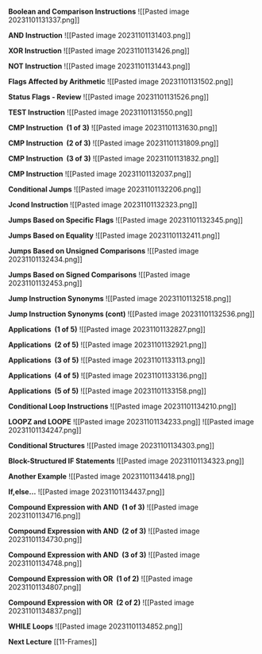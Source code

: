  **Boolean and Comparison Instructions**
![[Pasted image 20231101131337.png]]

**AND Instruction**
![[Pasted image 20231101131403.png]]

**XOR Instruction**
![[Pasted image 20231101131426.png]]

**NOT Instruction**
![[Pasted image 20231101131443.png]]

**Flags Affected by Arithmetic**
![[Pasted image 20231101131502.png]]

**Status Flags - Review**
![[Pasted image 20231101131526.png]]

**TEST Instruction**
![[Pasted image 20231101131550.png]]

**CMP Instruction  (1 of 3)**
![[Pasted image 20231101131630.png]]

**CMP Instruction  (2 of 3)**
![[Pasted image 20231101131809.png]]

**CMP Instruction  (3 of 3)**
![[Pasted image 20231101131832.png]]

**CMP Instruction**
![[Pasted image 20231101132037.png]]

**Conditional Jumps**
![[Pasted image 20231101132206.png]]

**Jcond Instruction**
![[Pasted image 20231101132323.png]]

**Jumps Based on Specific Flags**
![[Pasted image 20231101132345.png]]

**Jumps Based on Equality**
![[Pasted image 20231101132411.png]]

**Jumps Based on Unsigned Comparisons**
![[Pasted image 20231101132434.png]]

**Jumps Based on Signed Comparisons**
![[Pasted image 20231101132453.png]]

**Jump Instruction Synonyms**
![[Pasted image 20231101132518.png]]

**Jump Instruction Synonyms (cont)**
![[Pasted image 20231101132536.png]]

**Applications  (1 of 5)**
![[Pasted image 20231101132827.png]]

**Applications  (2 of 5)**
![[Pasted image 20231101132921.png]]

**Applications  (3 of 5)**
![[Pasted image 20231101133113.png]]

**Applications  (4 of 5)**
![[Pasted image 20231101133136.png]]

**Applications  (5 of 5)**
![[Pasted image 20231101133158.png]]

**Conditional Loop Instructions**
![[Pasted image 20231101134210.png]]

**LOOPZ and LOOPE**
![[Pasted image 20231101134233.png]]
![[Pasted image 20231101134247.png]]

**Conditional Structures**
![[Pasted image 20231101134303.png]]

**Block-Structured IF Statements**
![[Pasted image 20231101134323.png]]

**Another Example**
![[Pasted image 20231101134418.png]]

**If,else…**
![[Pasted image 20231101134437.png]]

**Compound Expression with AND  (1 of 3)**
![[Pasted image 20231101134716.png]]

**Compound Expression with AND  (2 of 3)**
![[Pasted image 20231101134730.png]]

**Compound Expression with AND  (3 of 3)**
![[Pasted image 20231101134748.png]]

**Compound Expression with OR  (1 of 2)**
![[Pasted image 20231101134807.png]]

**Compound Expression with OR  (2 of 2)**
![[Pasted image 20231101134837.png]]

**WHILE Loops**
![[Pasted image 20231101134852.png]]

**Next Lecture**
[[11-Frames]]
